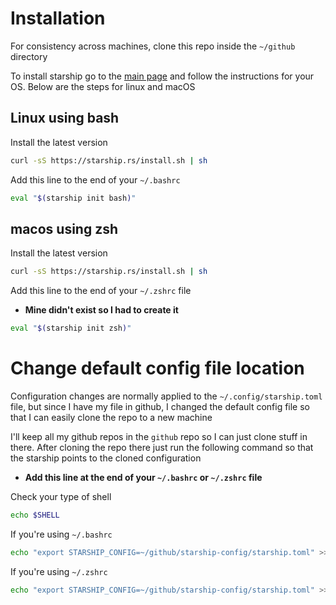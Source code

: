 # Installation

For consistency across machines, clone this repo inside the `~/github` directory

To install starship go to the [main page](https://starship.rs) and follow the instructions for your OS. Below are the steps for linux and macOS

## Linux using bash

Install the latest version
```bash
curl -sS https://starship.rs/install.sh | sh
```

Add this line to the end of your `~/.bashrc`
```bash
eval "$(starship init bash)"
```

## macos using zsh

Install the latest version
```bash
curl -sS https://starship.rs/install.sh | sh
```

Add this line to the end of your `~/.zshrc` file
- **Mine didn't exist so I had to create it**
```bash
eval "$(starship init zsh)"
```

# Change default config file location
Configuration changes are normally applied to the `~/.config/starship.toml` file, but since I have my file in github, I changed the default config file so that I can easily clone the repo to a new machine

I'll keep all my github repos in the `github` repo so I can just clone stuff in there. After cloning the repo there just run the following command so that the starship points to the cloned configuration
- **Add this line at the end of your `~/.bashrc` or `~/.zshrc` file**

Check your type of shell
```bash
echo $SHELL
```

If you're using `~/.bashrc`
```bash
echo "export STARSHIP_CONFIG=~/github/starship-config/starship.toml" >> ~/.bashrc
```

If you're using `~/.zshrc`
```bash
echo "export STARSHIP_CONFIG=~/github/starship-config/starship.toml" >> ~/.zshrc
```
